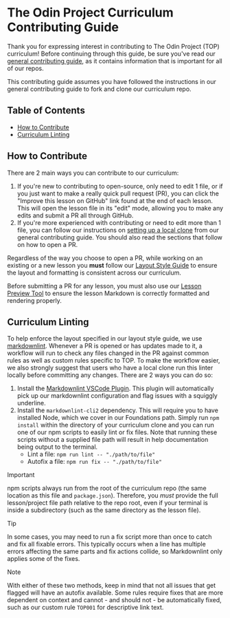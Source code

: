 # The Odin Project Curriculum Contributing Guide

Thank you for expressing interest in contributing to The Odin Project (TOP) curriculum! Before continuing through this guide, be sure you've read our [general contributing guide](https://github.com/TheOdinProject/.github/blob/main/CONTRIBUTING.md), as it contains information that is important for all of our repos.

This contributing guide assumes you have followed the instructions in our general contributing guide to fork and clone our curriculum repo.

## Table of Contents

- [How to Contribute](#how-to-contribute)
- [Curriculum Linting](#curriculum-linting)

## How to Contribute

There are 2 main ways you can contribute to our curriculum:

1. If you're new to contributing to open-source, only need to edit 1 file, or if you just want to make a really quick pull request (PR), you can click the "Improve this lesson on GitHub" link found at the end of each lesson. This will open the lesson file in its "edit" mode, allowing you to make any edits and submit a PR all through GitHub.
1. If you're more experienced with contributing or need to edit more than 1 file, you can follow our instructions on [setting up a local clone](https://github.com/TheOdinProject/.github/blob/main/CONTRIBUTING.md) from our general contributing guide. You should also read the sections that follow on how to open a PR.

Regardless of the way you choose to open a PR, while working on an existing or a new lesson you **must** follow our [Layout Style Guide](https://github.com/TheOdinProject/curriculum/blob/main/LAYOUT_STYLE_GUIDE.md) to ensure the layout and formatting is consistent across our curriculum.

Before submitting a PR for any lesson, you must also use our [Lesson Preview Tool](https://www.theodinproject.com/lessons/preview) to ensure the lesson Markdown is correctly formatted and rendering properly.

## Curriculum Linting

To help enforce the layout specified in our layout style guide, we use [markdownlint](https://github.com/DavidAnson/markdownlint). Whenever a PR is opened or has updates made to it, a workflow will run to check any files changed in the PR against common rules as well as custom rules specific to TOP. To make the workflow easier, we also strongly suggest that users who have a local clone run this linter locally before committing any changes. There are 2 ways you can do so:

1. Install the [Markdownlint VSCode Plugin](https://marketplace.visualstudio.com/items?itemName=DavidAnson.vscode-markdownlint). This plugin will automatically pick up our markdownlint configuration and flag issues with a squiggly underline.
1. Install the `markdownlint-cli2` dependency. This will require you to have installed Node, which we cover in our Foundations path. Simply run `npm install` within the directory of your curriculum clone and you can run one of our npm scripts to easily lint or fix files. Note that running these scripts without a supplied file path will result in help documentation being output to the terminal.
    - Lint a file: `npm run lint -- "./path/to/file"`
    - Autofix a file: `npm run fix -- "./path/to/file"`

> [!IMPORTANT]
> npm scripts always run from the root of the curriculum repo (the same location as this file and `package.json`). Therefore, you *must* provide the full lesson/project file path relative to the repo root, even if your terminal is inside a subdirectory (such as the same directory as the lesson file).

> [!TIP]
> In some cases, you may need to run a fix script more than once to catch and fix all fixable errors. This typically occurs when a line has multiple errors affecting the same parts and fix actions collide, so Markdownlint only applies some of the fixes.

> [!NOTE]
> With either of these two methods, keep in mind that not all issues that get flagged will have an autofix available. Some rules require fixes that are more dependent on context and cannot - and should not - be automatically fixed, such as our custom rule `TOP001` for descriptive link text.
